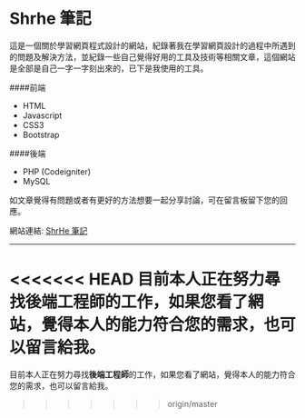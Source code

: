# Shrhe 筆記

這是一個關於學習網頁程式設計的網站，紀錄著我在學習網頁設計的過程中所遇到的問題及解決方法，並紀錄一些自己覺得好用的工具及技術等相關文章，這個網站是全部是自己一字一字刻出來的，已下是我使用的工具。

####前端

*  HTML
*  Javascript
*  CSS3
*  Bootstrap

####後端

*  PHP (Codeigniter)
*  MySQL

如文章覺得有問題或者有更好的方法想要一起分享討論，可在留言板留下您的回應。

網站連結: [ShrHe 筆記](http://shrhe-web.host56.com/Notes/)

---------------------

<<<<<<< HEAD
目前本人正在努力尋找**後端工程師**的工作，如果您看了網站，覺得本人的能力符合您的需求，也可以留言給我。
=======
目前本人正在努力尋找**後端工程師**的工作，如果您看了網站，覺得本人的能力符合您的需求，也可以留言給我。
>>>>>>> origin/master
